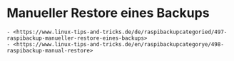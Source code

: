 # Manueller Restore eines Backups

``` admonish note title="Quelle"
- <https://www.linux-tips-and-tricks.de/de/raspibackupcategoried/497-raspibackup-manueller-restore-eines-backups>
- <https://www.linux-tips-and-tricks.de/en/raspibackupcategorye/498-raspibackup-manual-restore>
```
